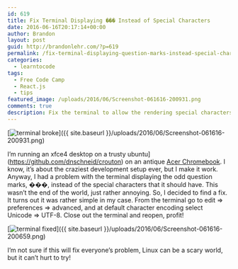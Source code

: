 ```yaml
---
id: 619
title: Fix Terminal Displaying ��� Instead of Special Characters
date: 2016-06-16T20:17:14+00:00
author: Brandon
layout: post
guid: http://brandonlehr.com/?p=619
permalink: /fix-terminal-displaying-question-marks-instead-special-characters/
categories:
  - learntocode
tags:
  - Free Code Camp
  - React.js
  - tips
featured_image: /uploads/2016/06/Screenshot-061616-200931.png
comments: true
description: Fix the terminal to allow the rendering special characters
---
```



[<img class="" src="{{ site.baseurl }}/uploads/2016/06/Screenshot-061616-200931.png?fit=640%2C413" alt="terminal broke" srcset="{{ site.baseurl }}/uploads/2016/06/Screenshot-061616-200931.png?w=819 819w, {{ site.baseurl }}/uploads/2016/06/Screenshot-061616-200931.png?resize=300%2C194 300w" sizes="(max-width: 640px) 100vw, 640px" data-recalc-dims="1" />]({{ site.baseurl }}/uploads/2016/06/Screenshot-061616-200931.png)

I&#8217;m running an xfce4 desktop on a trusty ubuntu](https://github.com/dnschneid/crouton) on an antique [Acer Chromebook](http://www.pcworld.com/article/2046477/review-acers-c710-2457-chromebook-is-a-basic-bargain-browsing-machine.html). I know, it&#8217;s about the craziest development setup ever, but I make it work. Anyway, I had a problem with the terminal displaying the odd question marks, ���, instead of the special characters that it should have. This wasn&#8217;t the end of the world, just rather annoying. So, I decided to find a fix. It turns out it was rather simple in my case. From the terminal go to edit => preferences => advanced, and at default character encoding select Unicode => UTF-8. Close out the terminal and reopen, profit!

[<img class="" src="{{ site.baseurl }}/uploads/2016/06/Screenshot-061616-200659.png?fit=640%2C434" alt="terminal fixed" srcset="{{ site.baseurl }}/uploads/2016/06/Screenshot-061616-200659.png?w=819 819w, {{ site.baseurl }}/uploads/2016/06/Screenshot-061616-200659.png?resize=300%2C203 300w" sizes="(max-width: 640px) 100vw, 640px" data-recalc-dims="1" />]({{ site.baseurl }}/uploads/2016/06/Screenshot-061616-200659.png)

I&#8217;m not sure if this will fix everyone&#8217;s problem, Linux can be a scary world, but it can&#8217;t hurt to try!

&nbsp;

